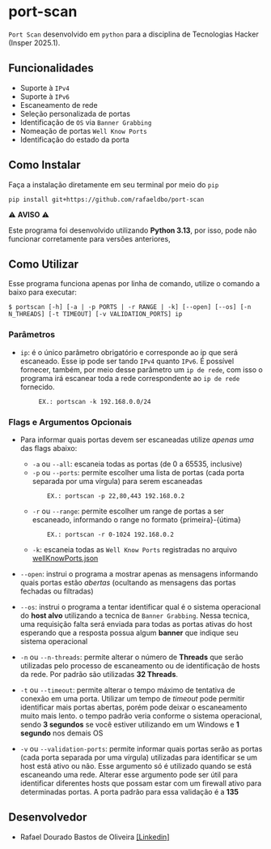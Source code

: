 # **port-scan**

`Port Scan` desenvolvido em `python` para a disciplina de Tecnologias Hacker (Insper 2025.1).

## **Funcionalidades**
- Suporte à `IPv4`
- Suporte à `IPv6`
- Escaneamento de rede
- Seleção personalizada de portas
- Identificação de `OS` via `Banner Grabbing`
- Nomeação de portas `Well Know Ports`
- Identificação do estado da porta

## **Como Instalar**
Faça a instalação diretamente em seu terminal por meio do `pip`

```
pip install git+https://github.com/rafaeldbo/port-scan
```
⚠️ **AVISO** ⚠️

Este programa foi desenvolvido utilizando **Python 3.13**, por isso, pode não funcionar corretamente para versões anteriores,

## **Como Utilizar**
Esse programa funciona apenas por linha de comando, utilize o comando a baixo para executar:
```
$ portscan [-h] [-a | -p PORTS | -r RANGE | -k] [--open] [--os] [-n N_THREADS] [-t TIMEOUT] [-v VALIDATION_PORTS] ip
```
### **Parâmetros**
-  `ip`: é o único parâmetro obrigatório e corresponde ao ip que será escaneado. Esse ip pode ser tando `IPv4` quanto `IPv6`. É possível fornecer, também, por meio desse parâmetro um `ip de rede`, com isso o programa irá escanear toda a rede correspondente ao `ip de rede` fornecido.
        
            EX.: portscan -k 192.168.0.0/24

### **Flags e Argumentos Opcionais**
- Para informar quais portas devem ser escaneadas utilize *apenas uma* das flags abaixo:
        
    - `-a` ou `--all`: escaneia todas as portas (de 0 a 65535, inclusive)
    - `-p` ou `--ports`: permite escolher uma lista de portas (cada porta separada por uma vírgula) para serem escaneadas
        ```
            EX.: portscan -p 22,80,443 192.168.0.2
        ```
    - `-r` ou `--range`: permite escolher um range de portas a ser escaneado, informando o range no formato {primeira}-{útima}
        ```
            EX.: portscan -r 0-1024 192.168.0.2
        ```   
    - `-k`: escaneia todas as `Well Know Ports` registradas no arquivo [wellKnowPorts.json](./app/wellKnowPorts.json)

- `--open`: instrui o programa a mostrar apenas as mensagens informando quais portas estão *abertas* (ocultando as mensagens das portas fechadas ou filtradas)
- `--os`: instrui o programa a tentar identificar qual é o sistema operacional do **host alvo** utilizando a tecnica de `Banner Grabbing`. Nessa tecnica, uma requisição falta será enviada para todas as portas ativas do host esperando que a resposta possua algum **banner** que indique seu sistema operacional
- `-n` ou `--n-threads`: permite alterar o número de **Threads** que serão utilizadas pelo processo de escaneamento ou de identificação de hosts da rede. Por padrão são utilizadas **32 Threads**.
- `-t` ou `--timeout`: permite alterar o tempo máximo de tentativa de conexão em uma porta. Utilizar um tempo de *timeout* pode permitir identificar mais portas abertas, porém pode deixar o escaneamento muito mais lento. o tempo padrão veria conforme o sistema operacional, sendo **3 segundos** se você estiver utilizando em um Windows e **1 segundo** nos demais OS
- `-v` ou `--validation-ports`: permite informar quais portas serão as portas (cada porta separada por uma vírgula) utilizadas para identificar se um host está ativo ou não. Esse argumento só é utilizado quando se está escaneando uma rede. Alterar esse argumento pode ser útil para identificar diferentes hosts que possam estar com um firewall ativo para determinadas portas. A porta padrão para essa validação é a **135**


## **Desenvolvedor**

- Rafael Dourado Bastos de Oliveira [[Linkedin]](https://www.linkedin.com/in/rafael-dourado-rdbo/)